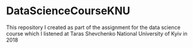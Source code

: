 # DataScienceCourseKNU
This repository I created as part of the assignment for the data science course which I listened at Taras Shevchenko National University of Kyiv in 2018
